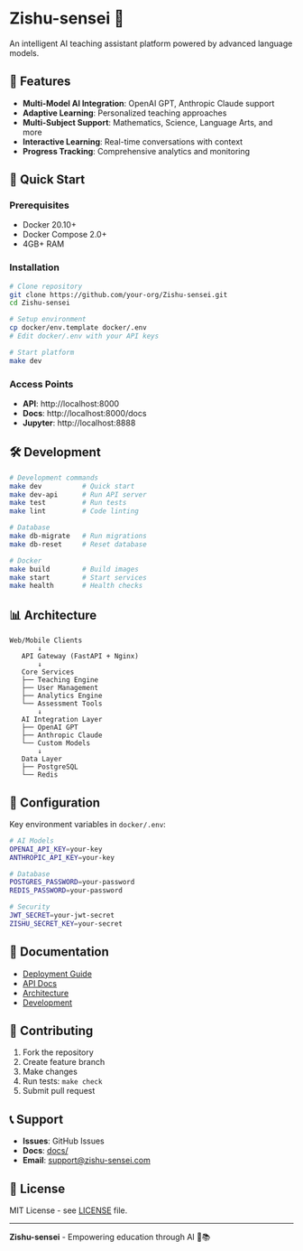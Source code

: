 # Zishu-sensei 🌳

An intelligent AI teaching assistant platform powered by advanced language models.

## 🌟 Features

- **Multi-Model AI Integration**: OpenAI GPT, Anthropic Claude support
- **Adaptive Learning**: Personalized teaching approaches
- **Multi-Subject Support**: Mathematics, Science, Language Arts, and more
- **Interactive Learning**: Real-time conversations with context
- **Progress Tracking**: Comprehensive analytics and monitoring

## 🚀 Quick Start

### Prerequisites
- Docker 20.10+
- Docker Compose 2.0+
- 4GB+ RAM

### Installation

```bash
# Clone repository
git clone https://github.com/your-org/Zishu-sensei.git
cd Zishu-sensei

# Setup environment
cp docker/env.template docker/.env
# Edit docker/.env with your API keys

# Start platform
make dev
```

### Access Points
- **API**: http://localhost:8000
- **Docs**: http://localhost:8000/docs
- **Jupyter**: http://localhost:8888

## 🛠️ Development

```bash
# Development commands
make dev          # Quick start
make dev-api      # Run API server
make test         # Run tests
make lint         # Code linting

# Database
make db-migrate   # Run migrations
make db-reset     # Reset database

# Docker
make build        # Build images
make start        # Start services
make health       # Health checks
```

## 📊 Architecture

```
Web/Mobile Clients
       ↓
   API Gateway (FastAPI + Nginx)
       ↓
   Core Services
   ├── Teaching Engine
   ├── User Management
   ├── Analytics Engine
   └── Assessment Tools
       ↓
   AI Integration Layer
   ├── OpenAI GPT
   ├── Anthropic Claude
   └── Custom Models
       ↓
   Data Layer
   ├── PostgreSQL
   └── Redis
```

## 🔧 Configuration

Key environment variables in `docker/.env`:

```bash
# AI Models
OPENAI_API_KEY=your-key
ANTHROPIC_API_KEY=your-key

# Database
POSTGRES_PASSWORD=your-password
REDIS_PASSWORD=your-password

# Security
JWT_SECRET=your-jwt-secret
ZISHU_SECRET_KEY=your-secret
```

## 📝 Documentation

- [Deployment Guide](DEPLOYMENT.md)
- [API Docs](http://localhost:8000/docs)
- [Architecture](docs/architecture.md)
- [Development](docs/development.md)

## 🤝 Contributing

1. Fork the repository
2. Create feature branch
3. Make changes
4. Run tests: `make check`
5. Submit pull request

## 📞 Support

- **Issues**: GitHub Issues
- **Docs**: [docs/](docs/)
- **Email**: support@zishu-sensei.com

## 📄 License

MIT License - see [LICENSE](LICENSE) file.

---

**Zishu-sensei** - Empowering education through AI 🌳📚